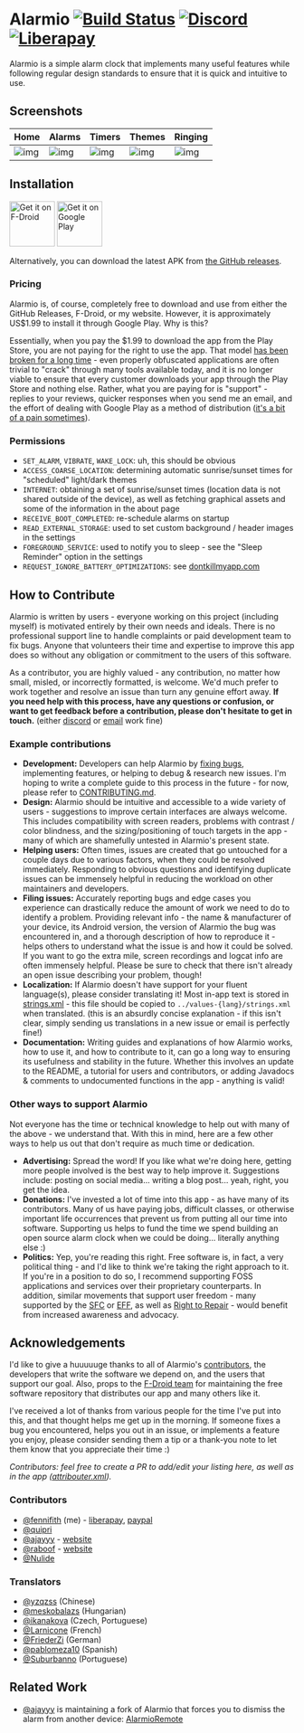 Alarmio
[![Build Status](https://github.com/fennifith/Alarmio/workflows/Gradle%20Build/badge.svg)](https://github.com/fennifith/Alarmio/actions)
[![Discord](https://img.shields.io/discord/514625116706177035.svg?logo=discord&colorB=7289da)](https://discord.jfenn.me/)
[![Liberapay](https://img.shields.io/badge/liberapay-donate-yellow.svg?logo=liberapay)](https://jfenn.me/links/liberapay)
=======

Alarmio is a simple alarm clock that implements many useful features while following regular design standards to ensure that it is quick and intuitive to use.

## Screenshots

| Home | Alarms | Timers | Themes | Ringing |
|------|--------|--------|--------|---------|
| ![img](./.github/images/home.png?raw=true) | ![img](./.github/images/alarms.png?raw=true) | ![img](./.github/images/timers.png?raw=true) | ![img](./.github/images/themes.png?raw=true) | ![img](./.github/images/alert.gif?raw=true) |

## Installation

[<img src="https://fdroid.gitlab.io/artwork/badge/get-it-on.png"
     alt="Get it on F-Droid"
     height="80">](https://f-droid.org/packages/me.jfenn.alarmio/)
[<img src="https://play.google.com/intl/en_us/badges/images/generic/en-play-badge.png"
     alt="Get it on Google Play"
     height="80">](https://play.google.com/store/apps/details?id=me.jfenn.alarmio)

Alternatively, you can download the latest APK from [the GitHub releases](../../releases/).

### Pricing

Alarmio is, of course, completely free to download and use from either the GitHub Releases, F-Droid, or my website. However, it is approximately US$1.99 to install it through Google Play. Why is this?

Essentially, when you pay the $1.99 to download the app from the Play Store, you are not paying for the right to use the app. That model [has been broken for a long time](https://updato.com/android-apps/cracked-android-apps-avoid-get-paid-apps-free) - even properly obfuscated applications are often trivial to "crack" through many tools available today, and it is no longer viable to ensure that every customer downloads your app through the Play Store and nothing else. Rather, what you are paying for is "support" - replies to your reviews, quicker responses when you send me an email, and the effort of dealing with Google Play as a method of distribution ([it's a bit of a pain sometimes](https://www.reddit.com/r/androiddev/comments/9n88wv/the_future_of_android_development/)).

### Permissions

- `SET_ALARM`, `VIBRATE`, `WAKE_LOCK`: uh, this should be obvious
- `ACCESS_COARSE_LOCATION`: determining automatic sunrise/sunset times for "scheduled" light/dark themes
- `INTERNET`: obtaining a set of sunrise/sunset times (location data is not shared outside of the device), as well as fetching graphical assets and some of the information in the about page
- `RECEIVE_BOOT_COMPLETED`: re-schedule alarms on startup
- `READ_EXTERNAL_STORAGE`: used to set custom background / header images in the settings
- `FOREGROUND_SERVICE`: used to notify you to sleep - see the "Sleep Reminder" option in the settings
- `REQUEST_IGNORE_BATTERY_OPTIMIZATIONS`: see [dontkillmyapp.com](https://dontkillmyapp.com/)

## How to Contribute

Alarmio is written by users - everyone working on this project (including myself) is motivated entirely by their own needs and ideals. There is no professional support line to handle complaints or paid development team to fix bugs. Anyone that volunteers their time and expertise to improve this app does so without any obligation or commitment to the users of this software.

As a contributor, you are highly valued - any contribution, no matter how small, misled, or incorrectly formatted, is welcome. We'd much prefer to work together and resolve an issue than turn any genuine effort away. **If you need help with this process, have any questions or confusion, or want to get feedback before a contribution, please don't hesitate to get in touch.** (either [discord](https://discord.jfenn.me/) or [email](mailto:dev@jfenn.me) work fine)

### Example contributions

- **Development:** Developers can help Alarmio by [fixing bugs](https://github.com/fennifith/Alarmio/issues), implementing features, or helping to debug & research new issues. I'm hoping to write a complete guide to this process in the future - for now, please refer to [CONTRIBUTING.md](./.github/CONTRIBUTING.md).
- **Design:** Alarmio should be intuitive and accessible to a wide variety of users - suggestions to improve certain interfaces are always welcome. This includes compatibility with screen readers, problems with contrast / color blindness, and the sizing/positioning of touch targets in the app - many of which are shamefully untested in Alarmio's present state.
- **Helping users:** Often times, issues are created that go untouched for a couple days due to various factors, when they could be resolved immediately. Responding to obvious questions and identifying duplicate issues can be immensely helpful in reducing the workload on other maintainers and developers.
- **Filing issues:** Accurately reporting bugs and edge cases you experience can drastically reduce the amount of work we need to do to identify a problem. Providing relevant info - the name & manufacturer of your device, its Android version, the version of Alarmio the bug was encountered in, and a thorough description of how to reproduce it - helps others to understand what the issue is and how it could be solved. If you want to go the extra mile, screen recordings and logcat info are often immensely helpful. Please be sure to check that there isn't already an open issue describing your problem, though!
- **Localization:** If Alarmio doesn't have support for your fluent language(s), please consider translating it! Most in-app text is stored in [strings.xml](./app/src/main/res/values/strings.xml) - this file should be copied to `../values-{lang}/strings.xml` when translated. (this is an absurdly concise explanation - if this isn't clear, simply sending us translations in a new issue or email is perfectly fine!)
- **Documentation:** Writing guides and explanations of how Alarmio works, how to use it, and how to contribute to it, can go a long way to ensuring its usefulness and stability in the future. Whether this involves an update to the README, a tutorial for users and contributors, or adding Javadocs & comments to undocumented functions in the app - anything is valid!

### Other ways to support Alarmio

Not everyone has the time or technical knowledge to help out with many of the above - we understand that. With this in mind, here are a few other ways to help us out that don't require as much time or dedication.

- **Advertising:** Spread the word! If you like what we're doing here, getting more people involved is the best way to help improve it. Suggestions include: posting on social media... writing a blog post... yeah, right, you get the idea.
- **Donations:** I've invested a lot of time into this app - as have many of its contributors. Many of us have paying jobs, difficult classes, or otherwise important life occurrences that prevent us from putting all our time into software. Supporting us helps to fund the time we spend building an open source alarm clock when we could be doing... literally anything else :)
- **Politics:** Yep, you're reading this right. Free software is, in fact, a very political thing - and I'd like to think we're taking the right approach to it. If you're in a position to do so, I recommend supporting FOSS applications and services over their proprietary counterparts. In addition, similar movements that support user freedom - many supported by the [SFC](https://sfconservancy.org/) or [EFF](https://www.eff.org/), as well as [Right to Repair](https://repair.org) - would benefit from increased awareness and advocacy.

## Acknowledgements

I'd like to give a huuuuuge thanks to all of Alarmio's [contributors](https://github.com/fennifith/Alarmio/graphs/contributors), the developers that write the software we depend on, and the users that support our goal. Also, props to the [F-Droid team](https://f-droid.org/en/about/) for maintaining the free software repository that distributes our app and many others like it.

I've received a lot of thanks from various people for the time I've put into this, and that thought helps me get up in the morning. If someone fixes a bug you encountered, helps you out in an issue, or implements a feature you enjoy, please consider sending them a tip or a thank-you note to let them know that you appreciate their time :)

_Contributors: feel free to create a PR to add/edit your listing here, as well as in the app ([attribouter.xml](./app/src/main/res/xml/attribouter.xml))._

### Contributors

- [@fennifith](https://github.com/fennifith) (me) - [liberapay](http://jfenn.me/links/liberapay), [paypal](http://jfenn.me/links/paypal)
- [@quipri](https://github.com/quipri)
- [@ajayyy](https://github.com/ajayyy) - [website](https://ajay.app/)
- [@raboof](https://github.com/raboof) - [website](https://arnout.engelen.eu/)
- [@Nulide](https://github.com/Nulide)

### Translators

- [@yzqzss](https://github.com/yzqzss) (Chinese)
- [@meskobalazs](https://github.com/meskobalazs) (Hungarian)
- [@ikanakova](https://github.com/ikanakova) (Czech, Portuguese)
- [@Larnicone](https://github.com/Larnicone) (French)
- [@FriederZi](https://github.com/FriederZi) (German)
- [@pablomeza10](https://github.com/pablomeza10) (Spanish)
- [@Suburbanno](https://github.com/Suburbanno) (Portuguese)

## Related Work

- [@ajayyy](https://github.com/ajayyy) is maintaining a fork of Alarmio that forces you to dismiss the alarm from another device: [AlarmioRemote](https://github.com/ajayyy/AlarmioRemote/)
